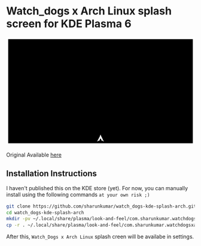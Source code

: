 # Watch_dogs x Arch Linux splash screen for KDE Plasma 6

![preview](./contents/previews/splash.gif)

Original Available [here](https://store.kde.org/p/1417004)

## Installation Instructions

I haven't published this on the KDE store (yet). For now, you can manually install using the following commands `at your own risk ;)`

```bash
git clone https://github.com/sharunkumar/watch_dogs-kde-splash-arch.git
cd watch_dogs-kde-splash-arch
mkdir -pv ~/.local/share/plasma/look-and-feel/com.sharunkumar.watchdogsxarchlinux
cp -r . ~/.local/share/plasma/look-and-feel/com.sharunkumar.watchdogsxarchlinux
```

After this, `Watch_Dogs x Arch Linux` splash creen will be availabe in settings.
